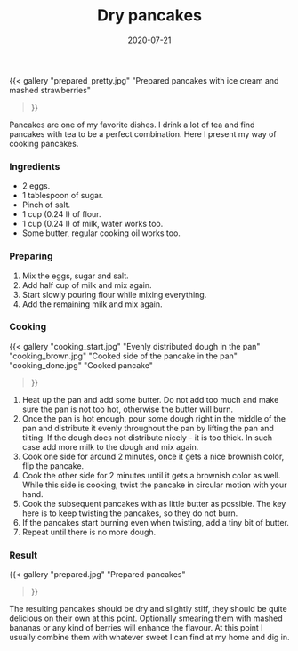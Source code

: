 ﻿---
summary: Recipe to make dry pancakes which go nicely with tea.
title: Dry pancakes
date: 2020-07-21

images:
  - /posts/dry-pancakes/prepared_pretty.jpg
---

{{<
  gallery
  "prepared_pretty.jpg" "Prepared pancakes with ice cream and mashed strawberries"
>}}

Pancakes are one of my favorite dishes. I drink a lot of tea and find pancakes with tea to be a perfect combination. Here I present my way of cooking  pancakes.

### Ingredients
* 2 eggs.
* 1 tablespoon of sugar.
* Pinch of salt.
* 1 cup (0.24 l) of flour.
* 1 cup (0.24 l) of milk, water works too.
* Some butter, regular cooking oil works too.

### Preparing
1. Mix the eggs, sugar and salt.
2. Add half cup of milk and mix again.
3. Start slowly pouring flour while mixing everything.
4. Add the remaining milk and mix again.

### Cooking
{{<
  gallery
  "cooking_start.jpg" "Evenly distributed dough in the pan"
  "cooking_brown.jpg" "Cooked side of the pancake in the pan"
  "cooking_done.jpg" "Cooked pancake"
>}}

1. Heat up the pan and add some butter. Do not add too much and make sure the pan is not too hot, otherwise the butter will burn.
2. Once the pan is hot enough, pour some dough right in the middle of the pan and distribute it evenly throughout the pan by lifting the pan and tilting. If the dough does not distribute nicely - it is too thick. In such case add more milk to the dough and mix again.
3. Cook one side for around 2 minutes, once it gets a nice brownish color, flip the pancake.
4. Cook the other side for 2 minutes until it gets a brownish color as well. While this side is cooking, twist the pancake in circular motion with your hand.
5. Cook the subsequent pancakes with as little butter as possible. The key here is to keep twisting the pancakes, so they do not burn.
6. If the pancakes start burning even when twisting, add a tiny bit of butter.
7. Repeat until there is no more dough.

### Result
{{<
  gallery
  "prepared.jpg" "Prepared pancakes"
>}}

The resulting pancakes should be dry and slightly stiff, they should be quite delicious on their own at this point. Optionally smearing them with mashed bananas or any kind of berries will enhance the flavour. At this point I usually combine them with whatever sweet I can find at my home and dig in.
